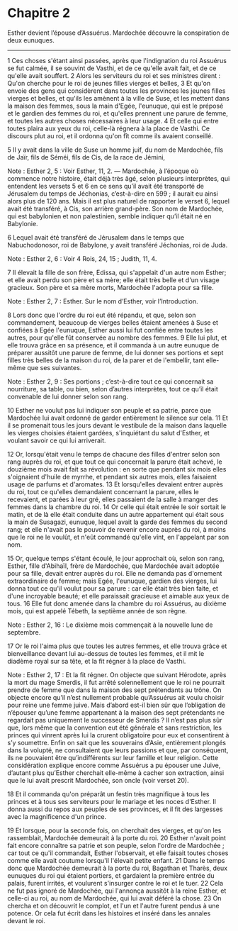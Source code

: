 # Chapitre 2

Esther devient l’épouse d’Assuérus.
Mardochée découvre la conspiration de deux eunuques.

***

1 Ces choses s'étant ainsi passées, après que l'indignation du roi Assuérus se fut calmée, il se souvint de Vasthi, et de ce qu'elle avait fait, et de ce qu'elle avait souffert. 2 Alors les serviteurs du roi et ses ministres dirent : Qu'on cherche pour le roi de jeunes filles vierges et belles, 3 Et qu'on envoie des gens qui considèrent dans toutes les provinces les jeunes filles vierges et belles, et qu'ils les amènent à la ville de Suse, et les mettent dans la maison des femmes, sous la main d'Egée, l'eunuque, qui est le préposé et le gardien des femmes du roi, et qu'elles prennent une parure de femme, et toutes les autres choses nécessaires à leur usage. 4 Et celle qui entre toutes plaira aux yeux du roi, celle-là régnera à la place de Vasthi. Ce discours plut au roi, et il ordonna qu'on fît comme ils avaient conseillé.


5 Il y avait dans la ville de Suse un homme juif, du nom de Mardochée, fils de Jaïr, fils de Séméi, fils de Cis, de la race de Jémini,

<span class="bible-note">Note : </span> Esther 2, 5 : Voir Esther, 11, 2. ― Mardochée, à l’époque où commence notre histoire, était déjà très âgé, selon plusieurs interprètes, qui entendent les versets 5 et 6 en ce sens qu’il avait été transporté de Jérusalem du temps de Jéchonias, c’est-à-dire en 599 ; il aurait eu ainsi alors plus de 120 ans. Mais il est plus naturel de rapporter le verset 6, lequel avait été transféré, à Cis, son arrière grand-père. Son nom de Mardochée, qui est babylonien et non palestinien, semble indiquer qu’il était né en Babylonie.

6 Lequel avait été transféré de Jérusalem dans le temps que Nabuchodonosor, roi de Babylone, y avait transféré Jéchonias, roi de Juda.

<span class="bible-note">Note : </span> Esther 2, 6 : Voir 4 Rois, 24, 15 ; Judith, 11, 4.

7 Il élevait la fille de son frère, Edissa, qui s'appelait d'un autre nom Esther; et elle avait perdu son père et sa mère; elle était très belle et d'un visage gracieux. Son père et sa mère morts, Mardochée l'adopta pour sa fille.

<span class="bible-note">Note : </span> Esther 2, 7 : Esther. Sur le nom d’Esther, voir l’Introduction.


8 Lors donc que l'ordre du roi eut été répandu, et que, selon son commandement, beaucoup de vierges belles étaient amenées à Suse et confiées à Egée l'eunuque, Esther aussi lui fut confiée entre toutes les autres, pour qu'elle fût conservée au nombre des femmes. 9 Elle lui plut, et elle trouva grâce en sa présence, et il commanda à un autre eunuque de préparer aussitôt une parure de femme, de lui donner ses portions et sept filles très belles de la maison du roi, de la parer et de l'embellir, tant elle-même que ses suivantes.

<span class="bible-note">Note : </span> Esther 2, 9 : Ses portions ; c’est-à-dire tout ce qui concernait sa nourriture, sa table, ou bien, selon d’autres interprètes, tout ce qu’il était convenable de lui donner selon son rang.

10 Esther ne voulut pas lui indiquer son peuple et sa patrie, parce que Mardochée lui avait ordonné de garder entièrement le silence sur cela. 11 Et il se promenait tous les jours devant le vestibule de la maison dans laquelle les vierges choisies étaient gardées, s'inquiétant du salut d'Esther, et voulant savoir ce qui lui arriverait.


12 Or, lorsqu'était venu le temps de chacune des filles d'entrer selon son rang auprès du roi, et que tout ce qui concernait la parure était achevé, le douzième mois avait fait sa révolution : en sorte que pendant six mois elles s'oignaient d'huile de myrrhe, et pendant six autres mois, elles faisaient usage de parfums et d'aromates. 13 Et lorsqu'elles devaient entrer auprès du roi, tout ce qu'elles demandaient concernant la parure, elles le recevaient, et parées à leur gré, elles passaient de la salle à manger des femmes dans la chambre du roi. 14 Or celle qui était entrée le soir sortait le matin, et de là elle était conduite dans un autre appartement qui était sous la main de Susagazi, eunuque, lequel avait la garde des femmes du second rang; et elle n'avait pas le pouvoir de revenir encore auprès du roi, à moins que le roi ne le voulût, et n'eût commandé qu'elle vînt, en l'appelant par son nom.


15 Or, quelque temps s'étant écoulé, le jour approchait où, selon son rang, Esther, fille d'Abihaïl, frère de Mardochée, que Mardochée avait adoptée pour sa fille, devait entrer auprès du roi. Elle ne demanda pas d'ornement extraordinaire de femme; mais Egée, l'eunuque, gardien des vierges, lui donna tout ce qu'il voulut pour sa parure : car elle était très bien faite, et d'une incroyable beauté; et elle paraissait gracieuse et aimable aux yeux de tous. 16 Elle fut donc amenée dans la chambre du roi Assuérus, au dixième mois, qui est appelé Tébeth, la septième année de son règne.

<span class="bible-note">Note : </span> Esther 2, 16 : Le dixième mois commençait à la nouvelle lune de septembre.

17 Or le roi l'aima plus que toutes les autres femmes, et elle trouva grâce et bienveillance devant lui au-dessus de toutes les femmes, et il mit le diadème royal sur sa tête, et la fit régner à la place de Vasthi.

<span class="bible-note">Note : </span> Esther 2, 17 : Et la fit régner. On objecte que suivant Hérodote, après la mort du mage Smerdis, il fut arrêté solennellement que le roi ne pourrait prendre de femme que dans la maison des sept prétendants au trône. On objecte encore qu’il n’est nullement probable qu’Assuérus ait voulu choisir pour reine une femme juive. Mais d’abord est-il bien sûr que l’obligation de n’épouser qu’une femme appartenant à la maison des sept prétendants ne regardait pas uniquement le successeur de Smerdis ? Il n’est pas plus sûr que, lors même que la convention eut été générale et sans restriction, les princes qui vinrent après lui la crurent obligatoire pour eux et consentirent à s’y soumettre. Enfin on sait que les souverains d’Asie, entièrement plongés dans la volupté, ne consultaient que leurs passions et que, par conséquent, ils ne pouvaient être qu’indifférents sur leur famille et leur religion. Cette considération explique encore comme Assuérus a pu épouser une Juive, d’autant plus qu’Esther cherchait elle-même à
cacher son extraction, ainsi que le lui avait prescrit Mardochée, son oncle (voir verset 20).

18 Et il commanda qu'on préparât un festin très magnifique à tous les princes et à tous ses serviteurs pour le mariage et les noces d'Esther. Il donna aussi du repos aux peuples de ses provinces, et il fit des largesses avec la magnificence d'un prince.


19 Et lorsque, pour la seconde fois, on cherchait des vierges, et qu'on les rassemblait, Mardochée demeurait à la porte du roi. 20 Esther n'avait point fait encore connaître sa patrie et son peuple, selon l'ordre de Mardochée ; car tout ce qu'il commandait, Esther l'observait, et elle faisait toutes choses comme elle avait coutume lorsqu'il l'élevait petite enfant. 21 Dans le temps donc que Mardochée demeurait à la porte du roi, Bagathan et Tharès, deux eunuques du roi qui étaient portiers, et gardaient la première entrée du palais, furent irrités, et voulurent s'insurger contre le roi et le tuer. 22 Cela ne fut pas ignoré de Mardochée, qui l'annonça aussitôt à la reine Esther, et celle-ci au roi, au nom de Mardochée, qui lui avait déféré la chose. 23 On chercha et on découvrit le complot, et l'un et l'autre furent pendus à une potence. Or cela fut écrit dans les histoires et inséré dans les annales devant le roi.

